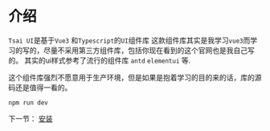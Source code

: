 # 介绍

`Tsai UI`是基于`Vue3` 和`Typescript`的`UI`组件库
这款组件库其实是我学习`vue3`而学习的写的，尽量不采用第三方组件库，包括你现在看到的这个官网也是我自己写的。
其实的ui样式参考了流行的组件库 `antd` `elementui` 等.



这个组件库强烈不愿意用于生产环境，但是如果是抱着学习的目的来的话，库的源码还是值得一看的。
```shell
npm run dev
```
下一节： [安装](#/doc/install)

